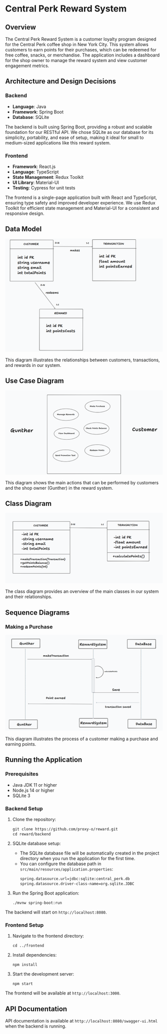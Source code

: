 # Central Perk Reward System

## Overview

The Central Perk Reward System is a customer loyalty program designed for the Central Perk coffee shop in New York City. This system allows customers to earn points for their purchases, which can be redeemed for free coffee, snacks, or merchandise. The application includes a dashboard for the shop owner to manage the reward system and view customer engagement metrics.

## Architecture and Design Decisions

### Backend

- **Language**: Java
- **Framework**: Spring Boot
- **Database**: SQLite

The backend is built using Spring Boot, providing a robust and scalable foundation for our RESTful API. We chose SQLite as our database for its simplicity, portability, and ease of setup, making it ideal for small to medium-sized applications like this reward system.

### Frontend

- **Framework**: React.js
- **Language**: TypeScript
- **State Management**: Redux Toolkit
- **UI Library**: Material-UI
- **Testing**: Cypress for unit tests

The frontend is a single-page application built with React and TypeScript, ensuring type safety and improved developer experience. We use Redux Toolkit for efficient state management and Material-UI for a consistent and responsive design.

## Data Model

![Data Model Diagram](images/data.PNG)

This diagram illustrates the relationships between customers, transactions, and rewards in our system.

## Use Case Diagram

![Use Case Diagram](./images/usecase.png)

This diagram shows the main actions that can be performed by customers and the shop owner (Gunther) in the reward system.

## Class Diagram

![Class Diagram](./images/class.png)

The class diagram provides an overview of the main classes in our system and their relationships.

## Sequence Diagrams

### Making a Purchase

![Sequence Diagram - Make Purchase](./images/seq1.png)

This diagram illustrates the process of a customer making a purchase and earning points.

## Running the Application

### Prerequisites

- Java JDK 11 or higher
- Node.js 14 or higher
- SQLite 3

### Backend Setup

1. Clone the repository:

   ```
   git clone https://github.com/proxy-o/reward.git
   cd reward/backend
   ```

2. SQLite database setup:

   - The SQLite database file will be automatically created in the project directory when you run the application for the first time.
   - You can configure the database path in `src/main/resources/application.properties`:
     ```
     spring.datasource.url=jdbc:sqlite:central_perk.db
     spring.datasource.driver-class-name=org.sqlite.JDBC
     ```

3. Run the Spring Boot application:
   ```
   ./mvnw spring-boot:run
   ```

The backend will start on `http://localhost:8080`.

### Frontend Setup

1. Navigate to the frontend directory:

   ```
   cd ../frontend
   ```

2. Install dependencies:

   ```
   npm install
   ```

3. Start the development server:
   ```
   npm start
   ```

The frontend will be available at `http://localhost:3000`.

## API Documentation

API documentation is available at `http://localhost:8080/swagger-ui.html` when the backend is running.
